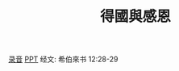 ﻿---
layout: post
title: 得國與感恩
category: message
tag: message
---

[录音](https://drive.google.com/open?id=1aLk4ilBucB1Dbu1v59_LEUtU1d4qPSei)  [PPT](https://drive.google.com/open?id=1ADc3lxOWRUlNzvt6YUKy1TW_bX02aVaR) 经文: 希伯來书 12:28-29